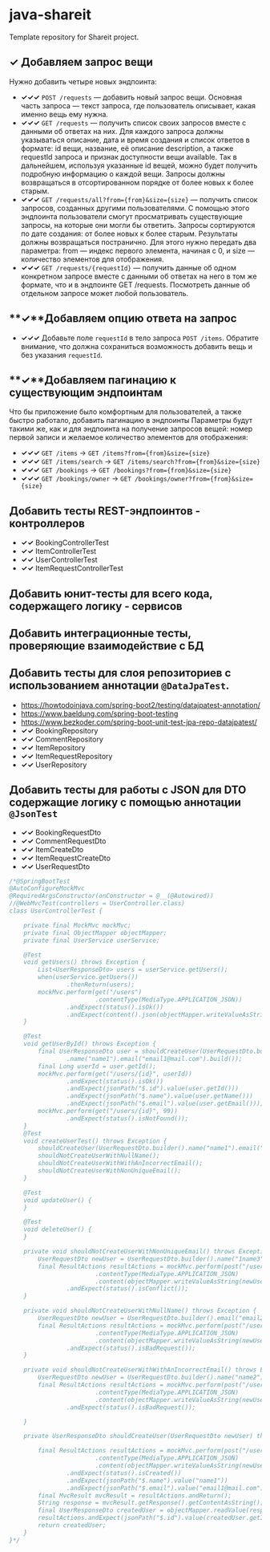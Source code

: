 # java-shareit
Template repository for Shareit project.

## **✓** Добавляем запрос вещи
Нужно добавить четыре новых эндпоинта:
* **✓✓✓** `POST /requests` — добавить новый запрос вещи. Основная часть запроса — текст запроса, где пользователь описывает, какая именно вещь ему нужна.
* **✓✓✓** `GET /requests` — получить список своих запросов вместе с данными об ответах на них. Для каждого запроса должны указываться описание, дата и время создания и список ответов в формате: id вещи, название, её описание description, а также requestId запроса и признак доступности вещи available. Так в дальнейшем, используя указанные id вещей, можно будет получить подробную информацию о каждой вещи. Запросы должны возвращаться в отсортированном порядке от более новых к более старым.
* **✓✓✓** `GET /requests/all?from={from}&size={size}` — получить список запросов, созданных другими пользователями. С помощью этого эндпоинта пользователи смогут просматривать существующие запросы, на которые они могли бы ответить. Запросы сортируются по дате создания: от более новых к более старым. Результаты должны возвращаться постранично. Для этого нужно передать два параметра: from — индекс первого элемента, начиная с 0, и size — количество элементов для отображения.
* **✓✓✓** `GET /requests/{requestId}` — получить данные об одном конкретном запросе вместе с данными об ответах на него в том же формате, что и в эндпоинте GET /requests. Посмотреть данные об отдельном запросе может любой пользователь.
## **✓**Добавляем опцию ответа на запрос
* **✓✓✓** Добавьте поле `requestId` в тело запроса `POST /items`. Обратите внимание, что должна сохраниться возможность добавить вещь и без указания `requestId`.
## **✓**Добавляем пагинацию к существующим эндпоинтам
Что бы приложение было комфортным для пользователей, а также быстро работало, добавить пагинацию в эндпоинты
Параметры будут такими же, как и для эндпоинта на получение запросов вещей: номер первой записи и желаемое количество элементов для отображения:
* **✓✓✓** `GET /items` -> `GET /items?from={from}&size={size}`
* **✓✓✓** `GET /items/search` -> `GET /items/search?from={from}&size={size}`
* **✓✓✓** `GET /bookings` -> `GET /bookings?from={from}&size={size}`
* **✓✓✓** `GET /bookings/owner` -> `GET /bookings/owner?from={from}&size={size}`
## Добавить тесты REST-эндпоинтов  - контроллеров
* **✓✓** BookingControllerTest
* **✓✓** ItemControllerTest
* **✓✓** UserControllerTest
* **✓✓** ItemRequestControllerTest
## Добавить юнит-тесты для всего кода, содержащего логику - сервисов
## Добавить интеграционные тесты, проверяющие взаимодействие с БД
## Добавить тесты для слоя репозиториев с использованием аннотации `@DataJpaTest`.
* https://howtodoinjava.com/spring-boot2/testing/datajpatest-annotation/
* https://www.baeldung.com/spring-boot-testing
* https://www.bezkoder.com/spring-boot-unit-test-jpa-repo-datajpatest/
* **✓✓** BookingRepository
* **✓✓** CommentRepository
* **✓✓** ItemRepository
* **✓✓** ItemRequestRepository
* **✓✓** UserRepository
## Добавить тесты для работы с JSON для DTO содержащие логику с помощью аннотации `@JsonTest`
* **✓✓** BookingRequestDto
* **✓✓** CommentRequestDto
* **✓✓** ItemCreateDto
* **✓✓** ItemRequestCreateDto
* **✓✓** UserRequestDto
```java
/*@SpringBootTest
@AutoConfigureMockMvc
@RequiredArgsConstructor(onConstructor = @__(@Autowired))
//@WebMvcTest(controllers = UserController.class)
class UserControllerTest {

    private final MockMvc mockMvc;
    private final ObjectMapper objectMapper;
    private final UserService userService;

    @Test
    void getUsers() throws Exception {
        List<UserResponseDto> users = userService.getUsers();
        when(userService.getUsers())
                .thenReturn(users);
        mockMvc.perform(get("/users")
                        .contentType(MediaType.APPLICATION_JSON))
                .andExpect(status().isOk())
                .andExpect(content().json(objectMapper.writeValueAsString(users)));
    }

    @Test
    void getUserById() throws Exception {
        final UserResponseDto user = shouldCreateUser(UserRequestDto.builder()
                .name("name1").email("email1@mail.com").build());
        final Long userId = user.getId();
        mockMvc.perform(get("/users/{id}", userId))
                .andExpect(status().isOk())
                .andExpect(jsonPath("$.id").value(user.getId()))
                .andExpect(jsonPath("$.name").value(user.getName()))
                .andExpect(jsonPath("$.email").value(user.getEmail()));
        mockMvc.perform(get("/users/{id}", 99))
                .andExpect(status().isNotFound());
    }
    @Test
    void createUserTest() throws Exception {
        shouldCreateUser(UserRequestDto.builder().name("name1").email("email1@mail.com").build());
        shouldNotCreateUserWithNullName();
        shouldNotCreateUserWithWithAnIncorrectEmail();
        shouldNotCreateUserWithNonUniqueEmail();
    }

    @Test
    void updateUser() {
    }

    @Test
    void deleteUser() {
    }

    private void shouldNotCreateUserWithNonUniqueEmail() throws Exception {
        UserRequestDto newUser = UserRequestDto.builder().name("1name3").email("email1@mail.com").build();
        final ResultActions resultActions = mockMvc.perform(post("/users")
                        .contentType(MediaType.APPLICATION_JSON)
                        .content(objectMapper.writeValueAsString(newUser)))
                .andExpect(status().isConflict());
    }

    private void shouldNotCreateUserWithNullName() throws Exception {
        UserRequestDto newUser = UserRequestDto.builder().email("email2@mail.com").build();
        final ResultActions resultActions = mockMvc.perform(post("/users")
                        .contentType(MediaType.APPLICATION_JSON)
                        .content(objectMapper.writeValueAsString(newUser)))
                .andExpect(status().isBadRequest());
    }

    private void shouldNotCreateUserWithWithAnIncorrectEmail() throws Exception {
        UserRequestDto newUser = UserRequestDto.builder().name("name2").email("email1.mail.com").build();
        final ResultActions resultActions = mockMvc.perform(post("/users")
                        .contentType(MediaType.APPLICATION_JSON)
                        .content(objectMapper.writeValueAsString(newUser)))
                .andExpect(status().isBadRequest());

    }

    private UserResponseDto shouldCreateUser(UserRequestDto newUser) throws Exception {

        final ResultActions resultActions = mockMvc.perform(post("/users")
                        .contentType(MediaType.APPLICATION_JSON)
                        .content(objectMapper.writeValueAsString(newUser)))
                .andExpect(status().isCreated())
                .andExpect(jsonPath("$.name").value("name1"))
                .andExpect(jsonPath("$.email").value("email1@mail.com"));
        final MvcResult mvcResult = resultActions.andReturn();
        String response = mvcResult.getResponse().getContentAsString();
        final UserResponseDto createdUser = objectMapper.readValue(response, UserResponseDto.class);
        resultActions.andExpect(jsonPath("$.id").value(createdUser.getId()));
        return createdUser;
    }
}*/
```
